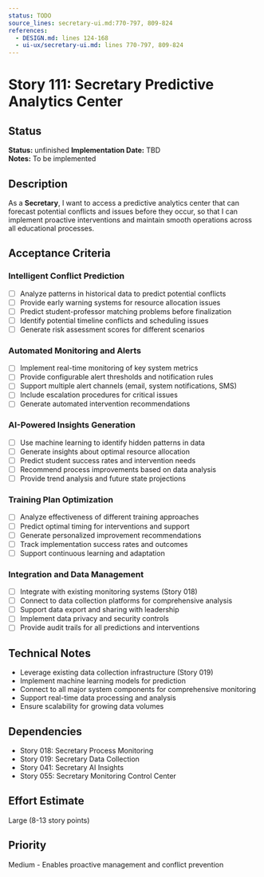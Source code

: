 ```yaml
---
status: TODO
source_lines: secretary-ui.md:770-797, 809-824
references:
  - DESIGN.md: lines 124-168
  - ui-ux/secretary-ui.md: lines 770-797, 809-824
---
```

# Story 111: Secretary Predictive Analytics Center

## Status
**Status:** unfinished
**Implementation Date:** TBD  
**Notes:** To be implemented

## Description
As a **Secretary**, I want to access a predictive analytics center that can forecast potential conflicts and issues before they occur, so that I can implement proactive interventions and maintain smooth operations across all educational processes.

## Acceptance Criteria

### Intelligent Conflict Prediction
- [ ] Analyze patterns in historical data to predict potential conflicts
- [ ] Provide early warning systems for resource allocation issues
- [ ] Predict student-professor matching problems before finalization
- [ ] Identify potential timeline conflicts and scheduling issues
- [ ] Generate risk assessment scores for different scenarios

### Automated Monitoring and Alerts
- [ ] Implement real-time monitoring of key system metrics
- [ ] Provide configurable alert thresholds and notification rules
- [ ] Support multiple alert channels (email, system notifications, SMS)
- [ ] Include escalation procedures for critical issues
- [ ] Generate automated intervention recommendations

### AI-Powered Insights Generation
- [ ] Use machine learning to identify hidden patterns in data
- [ ] Generate insights about optimal resource allocation
- [ ] Predict student success rates and intervention needs
- [ ] Recommend process improvements based on data analysis
- [ ] Provide trend analysis and future state projections

### Training Plan Optimization
- [ ] Analyze effectiveness of different training approaches
- [ ] Predict optimal timing for interventions and support
- [ ] Generate personalized improvement recommendations
- [ ] Track implementation success rates and outcomes
- [ ] Support continuous learning and adaptation

### Integration and Data Management
- [ ] Integrate with existing monitoring systems (Story 018)
- [ ] Connect to data collection platforms for comprehensive analysis
- [ ] Support data export and sharing with leadership
- [ ] Implement data privacy and security controls
- [ ] Provide audit trails for all predictions and interventions

## Technical Notes
- Leverage existing data collection infrastructure (Story 019)
- Implement machine learning models for prediction
- Connect to all major system components for comprehensive monitoring
- Support real-time data processing and analysis
- Ensure scalability for growing data volumes

## Dependencies
- Story 018: Secretary Process Monitoring
- Story 019: Secretary Data Collection
- Story 041: Secretary AI Insights
- Story 055: Secretary Monitoring Control Center

## Effort Estimate
Large (8-13 story points)

## Priority
Medium - Enables proactive management and conflict prevention
